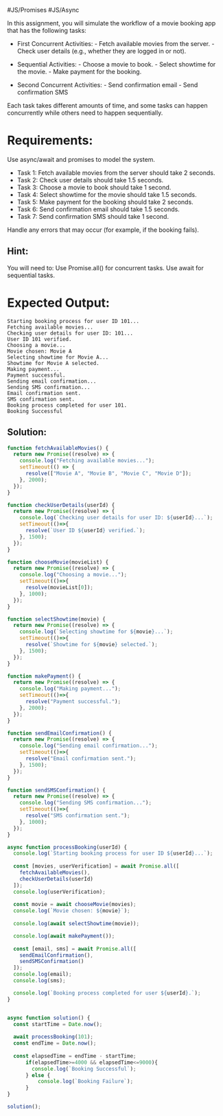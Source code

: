 #JS/Promises #JS/Async 

In this assignment, you will simulate the workflow of a movie booking app that 
has the following tasks:
- First Concurrent Activities:
		- Fetch available movies from the server.
		- Check user details (e.g., whether they are logged in or not).
- Sequential Activities:
		- Choose a movie to book.
		- Select showtime for the movie.
		- Make payment for the booking.
		
- Second Concurrent Activities:
		- Send confirmation email
		- Send confirmation SMS

Each task takes different amounts of time, and some tasks can happen concurrently 
while others need to happen sequentially.

Requirements:
=============
Use async/await and promises to model the system.
- Task 1: Fetch available movies from the server should take 2 seconds.
- Task 2: Check user details should take 1.5 seconds.
- Task 3: Choose a movie to book should take 1 second.
- Task 4: Select showtime for the movie should take 1.5 seconds.
- Task 5: Make payment for the booking should take 2 seconds.
- Task 6: Send confirmation email should take 1.5 seconds.
- Task 7: Send confirmation SMS should take 1 second.

Handle any errors that may occur (for example, if the booking fails).

Hint:
-----
You will need to:
Use Promise.all() for concurrent tasks.
Use await for sequential tasks.

Expected Output:
===============
```
Starting booking process for user ID 101...
Fetching available movies...
Checking user details for user ID: 101...
User ID 101 verified.
Choosing a movie...
Movie chosen: Movie A
Selecting showtime for Movie A...
Showtime for Movie A selected.
Making payment...
Payment successful.
Sending email confirmation...
Sending SMS confirmation...
Email confirmation sent.
SMS confirmation sent.
Booking process completed for user 101.
Booking Successful
```

## Solution:

```js
function fetchAvailableMovies() {
  return new Promise((resolve) => {
    console.log("Fetching available movies...");
    setTimeout(() => {
      resolve(["Movie A", "Movie B", "Movie C", "Movie D"]);
    }, 2000);
  });
}

function checkUserDetails(userId) {
  return new Promise((resolve) => {
    console.log(`Checking user details for user ID: ${userId}...`);
    setTimeout(()=>{
      resolve(`User ID ${userId} verified.`);
    }, 1500);
  });
}

function chooseMovie(movieList) {
  return new Promise((resolve) => {
    console.log("Choosing a movie...");
    setTimeout(()=>{
      resolve(movieList[0]);
    }, 1000);
  });
}

function selectShowtime(movie) {
  return new Promise((resolve) => {
    console.log(`Selecting showtime for ${movie}...`);
    setTimeout(()=>{
      resolve(`Showtime for ${movie} selected.`);
    }, 1500);
  });
}

function makePayment() {
  return new Promise((resolve) => {
    console.log("Making payment...");
    setTimeout(()=>{
      resolve("Payment successful.");
    }, 2000);
  });
}

function sendEmailConfirmation() {
  return new Promise((resolve) => {
    console.log("Sending email confirmation...");
    setTimeout(()=>{
      resolve("Email confirmation sent.");
    }, 1500);
  });
}

function sendSMSConfirmation() {
  return new Promise((resolve) => {
    console.log("Sending SMS confirmation...");
    setTimeout(()=>{
      resolve("SMS confirmation sent.");
    }, 1000);
  });
}

async function processBooking(userId) {
  console.log(`Starting booking process for user ID ${userId}...`);
  
  const [movies, userVerification] = await Promise.all([
    fetchAvailableMovies(),
    checkUserDetails(userId)
  ]);
  console.log(userVerification);
  
  const movie = await chooseMovie(movies);
  console.log(`Movie chosen: ${movie}`);
  
  console.log(await selectShowtime(movie));

  console.log(await makePayment());
  
  const [email, sms] = await Promise.all([
    sendEmailConfirmation(),
    sendSMSConfirmation()
  ]);
  console.log(email);
  console.log(sms);

  console.log(`Booking process completed for user ${userId}.`);
}


async function solution() { 
  const startTime = Date.now();
  
  await processBooking(101);
  const endTime = Date.now();
  
  const elapsedTime = endTime - startTime;
	  if(elapsedTime>=4000 && elapsedTime<=9000){
	  	console.log(`Booking Successful`);
	  } else {
		  console.log(`Booking Failure`);
	  }
}

solution();
```